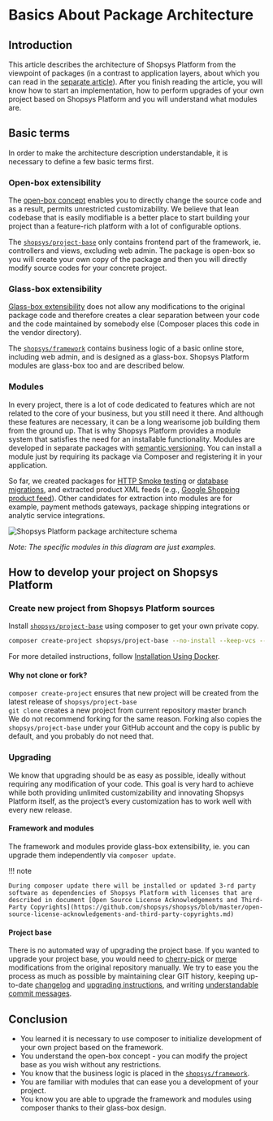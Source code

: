 # Basics About Package Architecture

## Introduction
This article describes the architecture of Shopsys Platform from the viewpoint of packages
(in a contrast to application layers, about which you can read in the [separate article](../model/introduction-to-model-architecture.md)).
After you finish reading the article, you will know
how to start an implementation, how to perform upgrades of your own project based on Shopsys Platform
and you will understand what modules are.

## Basic terms
In order to make the architecture description understandable, it is necessary to define a few basic terms first.

### Open-box extensibility
The [open-box concept](https://en.wikipedia.org/wiki/Extensibility#Open-Box) enables you to directly change the source code and as a result, permits unrestricted customizability.
We believe that lean codebase that is easily modifiable is a better place to start building your project than a feature-rich platform
with a lot of configurable options.

The [`shopsys/project-base`](https://github.com/shopsys/project-base)
only contains frontend part of the framework, ie. controllers and views, excluding web admin.
The package is open-box so you will create your own copy of the package and then you will directly modify source codes for your concrete project.

### Glass-box extensibility
[Glass-box extensibility](https://en.wikipedia.org/wiki/Extensibility#Glass-Box) does not allow any modifications to the original package code and therefore creates
a clear separation between your code and the code maintained by somebody else (Composer places this code in the vendor directory).

The [`shopsys/framework`](https://github.com/shopsys/framework)
contains business logic of a basic online store, including web admin, and is designed as a glass-box.
Shopsys Platform modules are glass-box too and are described below.

### Modules
In every project, there is a lot of code dedicated to features which are not related to the core of your business,
but you still need it there. And although these features are necessary, it can be a long wearisome job building them from the ground up.
That is why Shopsys Platform provides a module system that satisfies the need for an installable functionality.
Modules are developed in separate packages with [semantic versioning](http://semver.org/).
You can install a module just by requiring its package via Composer and registering it in your application.

So far, we created packages for [HTTP Smoke testing](https://github.com/shopsys/http-smoke-testing) or [database migrations](https://github.com/shopsys/migrations),
and extracted product XML feeds (e.g., [Google Shopping product feed](https://github.com/shopsys/product-feed-google)).
Other candidates for extraction into modules are for example, payment methods gateways, package shipping integrations or analytic service integrations.

![Shopsys Platform package architecture schema](../img/package-architecture.png 'Shopsys Platform Package Architecture')

*Note: The specific modules in this diagram are just examples.*

## How to develop your project on Shopsys Platform
### Create new project from Shopsys Platform sources
Install [`shopsys/project-base`](https://github.com/shopsys/project-base) using composer to get your own private copy.
```sh
composer create-project shopsys/project-base --no-install --keep-vcs --ignore-platform-reqs
```
For more detailed instructions, follow [Installation Using Docker](../installation/installation-guide.md#installation-using-docker).
#### Why not clone or fork?
`composer create-project` ensures that new project will be created from the latest release of `shopsys/project-base`  
`git clone` creates a new project from current repository master branch  
We do not recommend forking for the same reason.
Forking also copies the `shopsys/project-base` under your GitHub account and the copy is public by default, and you probably do not need that.

### Upgrading
We know that upgrading should be as easy as possible, ideally without requiring any modification of your code.
This goal is very hard to achieve while both providing unlimited customizability and innovating Shopsys Platform itself,
as the project’s every customization has to work well with every new release.

#### Framework and modules
The framework and modules provide glass-box extensibility,
ie. you can upgrade them independently via `composer update`.

!!! note

    During composer update there will be installed or updated 3-rd party software as dependencies of Shopsys Platform with licenses that are described in document [Open Source License Acknowledgements and Third-Party Copyrights](https://github.com/shopsys/shopsys/blob/master/open-source-license-acknowledgements-and-third-party-copyrights.md)

#### Project base
There is no automated way of upgrading the project base.
If you wanted to upgrade your project base, you would need to [cherry-pick](https://git-scm.com/docs/git-cherry-pick) or [merge](https://git-scm.com/docs/git-merge) modifications from the original repository manually.
We try to ease you the process as much as possible by maintaining clear GIT history,
keeping up-to-date [changelog](https://github.com/shopsys/shopsys/blob/master/CHANGELOG.md) and [upgrading instructions](https://github.com/shopsys/shopsys/blob/master/UPGRADE.md),
and writing [understandable commit messages](../contributing/guidelines-for-creating-commits.md).

## Conclusion
* You learned it is necessary to use composer to initialize development of your own project based on the framework.
* You understand the open-box concept - you can modify the project base as you wish without any restrictions.
* You know that the business logic is placed in the [`shopsys/framework`](https://github.com/shopsys/framework).
* You are familiar with modules that can ease you a development of your project.
* You know you are able to upgrade the framework and modules using composer thanks to their glass-box design.
